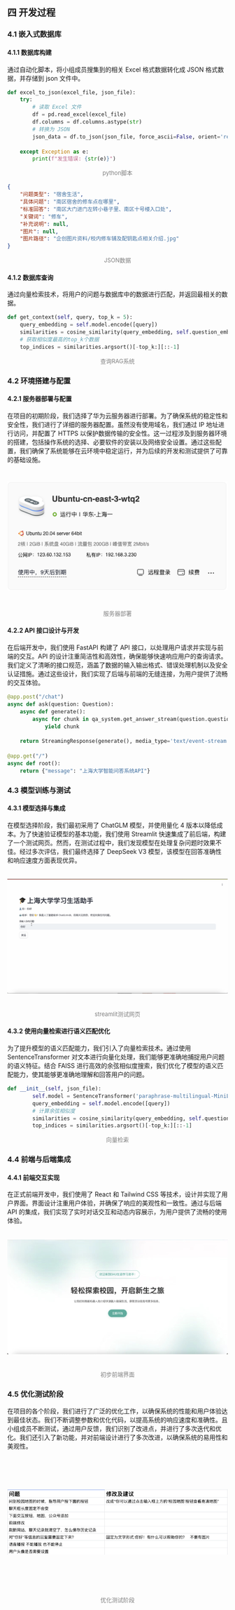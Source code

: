 ## 四 开发过程

### 4.1 嵌入式数据库

#### 4.1.1 数据库构建

通过自动化脚本，将小组成员搜集到的相关 Excel 格式数据转化成 JSON 格式数据，并存储到 json 文件中。

```python
def excel_to_json(excel_file, json_file):
    try:
        # 读取 Excel 文件
        df = pd.read_excel(excel_file)
        df.columns = df.columns.astype(str)
        # 转换为 JSON
        json_data = df.to_json(json_file, force_ascii=False, orient='records', indent=4)
        
    except Exception as e:
        print(f"发生错误: {str(e)}")
```
<p align="center"><font color="#808080" size="2">python脚本</font></p>

```JSON
{
    "问题类型": "宿舍生活",
    "具体问题": "南区宿舍的修车点在哪里",
    "标准回答": "南区大门进门左转小巷子里、南区十号楼入口处",
    "关键词": "修车",
    "补充说明": null,
    "图片": null,
    "图片路径": "企创图片资料/校内修车铺及配钥匙点相关介绍.jpg"
}
```
<p align="center"><font color="#808080" size="2">JSON数据</font></p>


#### 4.1.2 数据库查询
通过向量检索技术，将用户的问题与数据库中的数据进行匹配，并返回最相关的数据。

```python
def get_context(self, query, top_k = 5):
    query_embedding = self.model.encode([query])
    similarities = cosine_similarity(query_embedding, self.question_embeddings)[0]
    # 获取相似度最高的top_k个数据
    top_indices = similarities.argsort()[-top_k:][::-1]
```
<p align="center"><font color="#808080" size="2">查询RAG系统</font></p>

### 4.2 环境搭建与配置

#### 4.2.1 服务器部署与配置

在项目的初期阶段，我们选择了华为云服务器进行部署。为了确保系统的稳定性和安全性，我们进行了详细的服务器配置。虽然没有使用域名，我们通过 IP 地址进行访问，并配置了 HTTPS 以保护数据传输的安全性。这一过程涉及到服务器环境的搭建，包括操作系统的选择、必要软件的安装以及网络安全设置。通过这些配置，我们确保了系统能够在云环境中稳定运行，并为后续的开发和测试提供了可靠的基础设施。

<div>
           <img src="问题/服务器部署.png" alt="服务器部署" style="height: 300px; width: 100%; object-fit:contain;">
           <p align="center"><font color="#808080" size="2">服务器部署</font></p>
   </div>

#### 4.2.2 API 接口设计与开发

在后端开发中，我们使用 FastAPI 构建了 API 接口，以处理用户请求并实现与前端的交互。API 的设计注重简洁性和高效性，确保能够快速响应用户的查询请求。我们定义了清晰的接口规范，涵盖了数据的输入输出格式、错误处理机制以及安全认证措施。通过这些设计，我们实现了后端与前端的无缝连接，为用户提供了流畅的交互体验。

```python
@app.post("/chat")
async def ask(question: Question):
    async def generate():
        async for chunk in qa_system.get_answer_stream(question.question, question.session_id):
            yield chunk
    
    return StreamingResponse(generate(), media_type='text/event-stream')

@app.get("/")
async def root():
    return {"message": "上海大学智能问答系统API"}
```

### 4.3 模型训练与测试

#### 4.3.1 模型选择与集成

在模型选择阶段，我们最初采用了 ChatGLM 模型，并使用量化 4 版本以降低成本。为了快速验证模型的基本功能，我们使用 Streamlit 快速集成了前后端，构建了一个测试网页。然而，在测试过程中，我们发现模型在处理复杂问题时效果不佳。经过多次评估，我们最终选择了 DeepSeek V3 模型，该模型在回答准确性和响应速度方面表现优异。

<div>
           <img src="问题/streamlit测试网页.png" alt="streamlit测试网页" style="height: 300px; width: 100%; object-fit:contain;">
           <p align="center"><font color="#808080" size="2">streamlit测试网页</font></p>
   </div>

#### 4.3.2 使用向量检索进行语义匹配优化

为了提升模型的语义匹配能力，我们引入了向量检索技术。通过使用 SentenceTransformer 对文本进行向量化处理，我们能够更准确地捕捉用户问题的语义特征。结合 FAISS 进行高效的余弦相似度搜索，我们优化了模型的语义匹配能力，使其能够更准确地理解和回答用户的问题。

```python
def __init__(self, json_file):
        self.model = SentenceTransformer('paraphrase-multilingual-MiniLM-L12-v2')
        query_embedding = self.model.encode([query])
        # 计算余弦相似度
        similarities = cosine_similarity(query_embedding, self.question_embeddings)[0]
        top_indices = similarities.argsort()[-top_k:][::-1]
```
<p align="center"><font color="#808080" size="2">向量检索</font></p>

### 4.4 前端与后端集成

#### 4.4.1 前端交互实现

在正式前端开发中，我们使用了 React 和 Tailwind CSS 等技术，设计并实现了用户界面。界面设计注重用户体验，并确保了响应的美观性和一致性。通过与后端 API 的集成，我们实现了实时对话交互和动态内容展示，为用户提供了流畅的使用体验。

<div>
           <img src="问题/初步前端界面.png" alt="初步前端界面" style="height: 300px; width: 100%; object-fit:contain;">
           <p align="center"><font color="#808080" size="2">初步前端界面</font></p>
</div>

### 4.5 优化测试阶段

在项目的各个阶段，我们进行了广泛的优化工作，以确保系统的性能和用户体验达到最佳状态。我们不断调整参数和优化代码，以提高系统的响应速度和准确性。且小组成员不断测试，通过用户反馈，我们识别了改进点，并进行了多次迭代和优化。我们还引入了新功能，并对前端设计进行了多次改进，以确保系统的易用性和美观性。

<div>
           <img src="问题/优化测试阶段.png" alt="优化测试阶段" style="height: 300px; width: 100%; object-fit:contain;">
           <p align="center"><font color="#808080" size="2">优化测试阶段</font></p>
</div>
